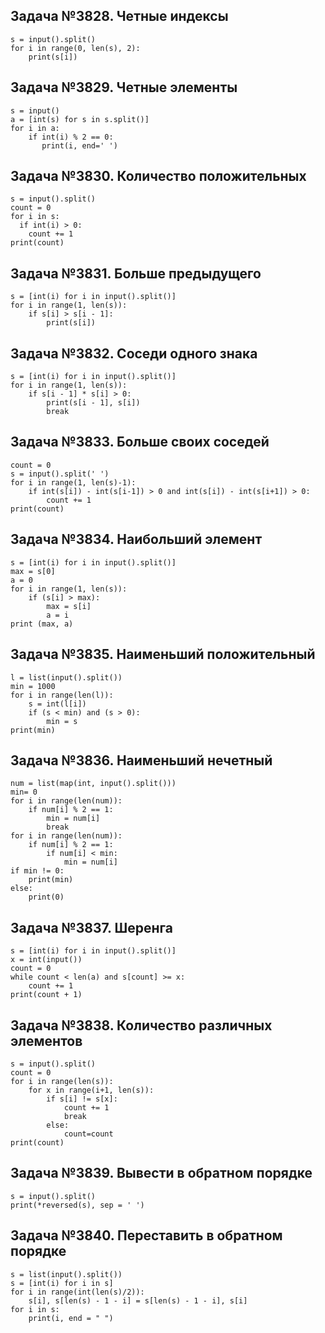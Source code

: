 ## Задача №3828. Четные индексы
```
s = input().split()
for i in range(0, len(s), 2):
    print(s[i])
```

## Задача №3829. Четные элементы
```
s = input()
a = [int(s) for s in s.split()]
for i in a:
    if int(i) % 2 == 0:
       print(i, end=' ')
```

## Задача №3830. Количество положительных
```
s = input().split()
count = 0
for i in s:
  if int(i) > 0:
    count += 1
print(count)
```

## Задача №3831. Больше предыдущего
```
s = [int(i) for i in input().split()]
for i in range(1, len(s)):
    if s[i] > s[i - 1]:
        print(s[i])
```

## Задача №3832. Соседи одного знака
```
s = [int(i) for i in input().split()]
for i in range(1, len(s)):
    if s[i - 1] * s[i] > 0:
        print(s[i - 1], s[i])
        break
```

## Задача №3833. Больше своих соседей
```
count = 0 
s = input().split(' ')
for i in range(1, len(s)-1):
    if int(s[i]) - int(s[i-1]) > 0 and int(s[i]) - int(s[i+1]) > 0:
        count += 1
print(count)
```

## Задача №3834. Наибольший элемент
```
s = [int(i) for i in input().split()]
max = s[0]
a = 0
for i in range(1, len(s)):
    if (s[i] > max):
        max = s[i]
        a = i
print (max, a)
```

## Задача №3835. Наименьший положительный
```
l = list(input().split())
min = 1000
for i in range(len(l)):
    s = int(l[i])
    if (s < min) and (s > 0):
        min = s
print(min)
```

## Задача №3836. Наименьший нечетный
```
num = list(map(int, input().split()))
min= 0
for i in range(len(num)):
    if num[i] % 2 == 1:
        min = num[i]
        break
for i in range(len(num)):
    if num[i] % 2 == 1:
        if num[i] < min:
            min = num[i]
if min != 0:
    print(min)
else:
    print(0)
```

## Задача №3837. Шеренга
```
s = [int(i) for i in input().split()]
x = int(input())
count = 0
while count < len(a) and s[count] >= x:
    count += 1
print(count + 1)
```

## Задача №3838. Количество различных элементов
```
s = input().split()
count = 0
for i in range(len(s)):
    for x in range(i+1, len(s)):
        if s[i] != s[x]:
            count += 1
            break
        else:
            count=count
print(count)
```

## Задача №3839. Вывести в обратном порядке
```
s = input().split()
print(*reversed(s), sep = ' ')
```

## Задача №3840. Переставить в обратном порядке
```
s = list(input().split())
s = [int(i) for i in s]
for i in range(int(len(s)/2)):
    s[i], s[len(s) - 1 - i] = s[len(s) - 1 - i], s[i]
for i in s:
    print(i, end = " ")
```
